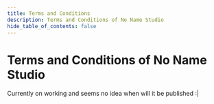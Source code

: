 ```yaml
---
title: Terms and Conditions
description: Terms and Conditions of No Name Studio
hide_table_of_contents: false
---
```

# Terms and Conditions of No Name Studio

Currently on working and seems no idea when will it be published :|